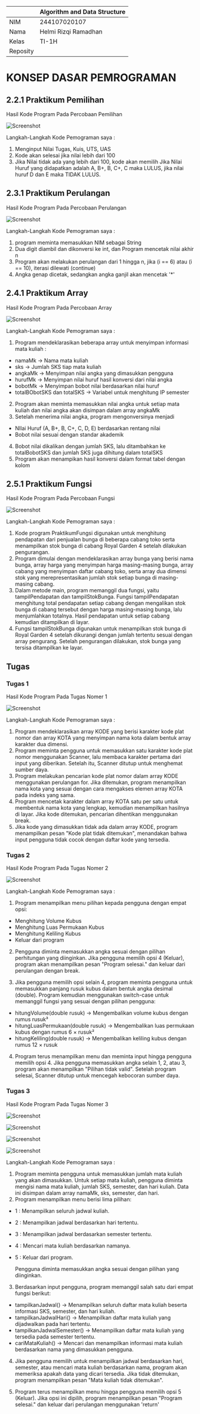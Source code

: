 |  | Algorithm and Data Structure |
| ------------- |-------------|
| NIM | 244107020107     |
| Nama | Helmi Rizqi Ramadhan     |
| Kelas | TI-1H     |
| Reposity |  |

# KONSEP DASAR PEMROGRAMAN

## 2.2.1 Praktikum Pemilihan

Hasil Kode Program Pada Percobaan Pemilihan

![Screenshot](screenshot/pemilihan.png)

Langkah-Langkah Kode Pemograman saya :
1. Menginput Nilai Tugas, Kuis, UTS, UAS
2. Kode akan selesai jika nilai lebih dari 100 
3. Jika Nilai tidak ada yang lebih dari 100, kode akan memilih Jika Nilai Huruf yang didapatkan adalah A, B+, B, C+, C maka LULUS, jika nilai huruf D dan E maka TIDAK LULUS.

## 2.3.1 Praktikum Perulangan

Hasil Kode Program Pada Percobaan Perulangan

![Screenshot](img/Perulangan.png)

Langkah-Langkah Kode Pemograman saya :
1. program meminta memasukkan NIM sebagai String
2. Dua digit diambil dan dikonversi ke int, dan Program mencetak nilai akhir n
3. Program akan melakukan perulangan dari 1 hingga n, jika (i == 6) atau (i == 10), iterasi dilewati (continue)
4. Angka genap dicetak, sedangkan angka ganjil akan mencetak '*'

## 2.4.1 Praktikum Array

Hasil Kode Program Pada Percobaan Array

![Screenshot](img/Array.png)

Langkah-Langkah Kode Pemograman saya :
1. Program mendeklarasikan beberapa array untuk menyimpan informasi mata kuliah :

- namaMk → Nama mata kuliah
- sks → Jumlah SKS tiap mata kuliah
- angkaMk → Menyimpan nilai angka yang dimasukkan pengguna
- hurufMk → Menyimpan nilai huruf hasil konversi dari nilai angka
- bobotMk → Menyimpan bobot nilai berdasarkan nilai huruf
- totalBObotSKS dan totalSKS → Variabel untuk menghitung IP semester

2. Program akan meminta memasukkan nilai angka untuk setiap mata kuliah dan nilai angka akan disimpan dalam array angkaMk
3. Setelah menerima nilai angka, program mengonversinya menjadi 

- NIlai Huruf (A, B+, B, C+, C, D, E) berdasarkan rentang nilai
- Bobot nilai sesuai dengan standar akademik

4. Bobot nilai dikalikan dengan jumlah SKS, lalu ditambahkan ke totalBobotSKS dan jumlah SKS juga dihitung dalam totalSKS
5. Program akan menampikan hasil konversi dalam format tabel dengan kolom

## 2.5.1 Praktikum Fungsi

Hasil Kode Program Pada Percobaan Fungsi

![Screenshot](img/Fungsi.png)

Langkah-Langkah Kode Pemograman saya :
1. Kode program PraktikumFungsi digunakan untuk menghitung pendapatan dari penjualan bunga di beberapa cabang toko serta menampilkan stok bunga di cabang Royal Garden 4 setelah dilakukan pengurangan.
2. Program dimulai dengan mendeklarasikan array bunga yang berisi nama bunga, array harga yang menyimpan harga masing-masing bunga, array cabang yang menyimpan daftar cabang toko, serta array dua dimensi stok yang merepresentasikan jumlah stok setiap bunga di masing-masing cabang.
3. Dalam metode main, program memanggil dua fungsi, yaitu tampilPendapatan dan tampilStokBunga. Fungsi tampilPendapatan menghitung total pendapatan setiap cabang dengan mengalikan stok bunga di cabang tersebut dengan harga masing-masing bunga, lalu menjumlahkan totalnya. Hasil pendapatan untuk setiap cabang kemudian ditampilkan di layar.
4. Fungsi tampilStokBunga digunakan untuk menampilkan stok bunga di Royal Garden 4 setelah dikurangi dengan jumlah tertentu sesuai dengan array pengurang. Setelah pengurangan dilakukan, stok bunga yang tersisa ditampilkan ke layar.

## Tugas 
### Tugas 1

Hasil Kode Program Pada Tugas Nomer 1

![Screenshot](img/Tugas1.png)

Langkah-Langkah Kode Pemograman saya :
1. Program mendeklarasikan array KODE yang berisi karakter kode plat nomor dan array KOTA yang menyimpan nama kota dalam bentuk array karakter dua dimensi.
2. Program meminta pengguna untuk memasukkan satu karakter kode plat nomor menggunakan Scanner, lalu membaca karakter pertama dari input yang diberikan. Setelah itu, Scanner ditutup untuk menghemat sumber daya.
3. Program melakukan pencarian kode plat nomor dalam array KODE menggunakan perulangan for. Jika ditemukan, program menampilkan nama kota yang sesuai dengan cara mengakses elemen array KOTA pada indeks yang sama.
4. Program mencetak karakter dalam array KOTA satu per satu untuk membentuk nama kota yang lengkap, kemudian menampilkan hasilnya di layar. Jika kode ditemukan, pencarian dihentikan menggunakan break.
5. Jika kode yang dimasukkan tidak ada dalam array KODE, program menampilkan pesan "Kode plat tidak ditemukan", menandakan bahwa input pengguna tidak cocok dengan daftar kode yang tersedia.

### Tugas 2

Hasil Kode Program Pada Tugas Nomer 2

![Screenshot](img/Tugas2.png)

Langkah-Langkah Kode Pemograman saya :
1. Program menampilkan menu pilihan kepada pengguna dengan empat opsi:

- Menghitung Volume Kubus
- Menghitung Luas Permukaan Kubus
- Menghitung Keliling Kubus
- Keluar dari program

2. Pengguna diminta memasukkan angka sesuai dengan pilihan perhitungan yang diinginkan. Jika pengguna memilih opsi 4 (Keluar), program akan menampilkan pesan "Program selesai." dan keluar dari perulangan dengan break.

3. Jika pengguna memilih opsi selain 4, program meminta pengguna untuk memasukkan panjang rusuk kubus dalam bentuk angka desimal (double). Program kemudian menggunakan switch-case untuk memanggil fungsi yang sesuai dengan pilihan pengguna:

- hitungVolume(double rusuk) → Mengembalikan volume kubus dengan rumus rusuk³
- hitungLuasPermukaan(double rusuk) → Mengembalikan luas permukaan kubus dengan rumus 6 × rusuk²
- hitungKeliling(double rusuk) → Mengembalikan keliling kubus dengan rumus 12 × rusuk

4. Program terus menampilkan menu dan meminta input hingga pengguna memilih opsi 4. Jika pengguna memasukkan angka selain 1, 2, atau 3, program akan menampilkan "Pilihan tidak valid". Setelah program selesai, Scanner ditutup untuk mencegah kebocoran sumber daya.

### Tugas 3

Hasil Kode Program Pada Tugas Nomer 3

![Screenshot](img/Tugas31.png)

![Screenshot](img/Tugas32.png)

![Screenshot](img/Tugas33.png)

![Screenshot](img/Tugas34.png)

Langkah-Langkah Kode Pemograman saya :
1. Program meminta pengguna untuk memasukkan jumlah mata kuliah yang akan dimasukkan. Untuk setiap mata kuliah, pengguna diminta mengisi nama mata kuliah, jumlah SKS, semester, dan hari kuliah. Data ini disimpan dalam array namaMk, sks, semester, dan hari.
2. Program menampilkan menu berisi lima pilihan:

- 1 : Menampilkan seluruh jadwal kuliah.
- 2 : Menampilkan jadwal berdasarkan hari tertentu.
- 3 : Menampilkan jadwal berdasarkan semester tertentu.
- 4 : Mencari mata kuliah berdasarkan namanya.
- 5 : Keluar dari program.

    Pengguna diminta memasukkan angka sesuai dengan pilihan yang diinginkan.

3. Berdasarkan input pengguna, program memanggil salah satu dari empat fungsi berikut:

- tampilkanJadwal() → Menampilkan seluruh daftar mata kuliah beserta informasi SKS, semester, dan hari kuliah.
- tampilkanJadwalHari() → Menampilkan daftar mata kuliah yang dijadwalkan pada hari tertentu.
- tampilkanJadwalSemester() → Menampilkan daftar mata kuliah yang tersedia pada semester tertentu.
- cariMataKuliah() → Mencari dan menampilkan informasi mata kuliah berdasarkan nama yang dimasukkan pengguna.

4. Jika pengguna memilih untuk menampilkan jadwal berdasarkan hari, semester, atau mencari mata kuliah berdasarkan nama, program akan memeriksa apakah data yang dicari tersedia. Jika tidak ditemukan, program menampilkan pesan "Mata kuliah tidak ditemukan".

5. Program terus menampilkan menu hingga pengguna memilih opsi 5 (Keluar). Jika opsi ini dipilih, program menampilkan pesan "Program selesai." dan keluar dari perulangan menggunakan 'return'